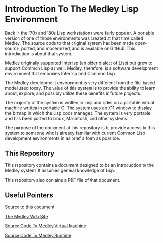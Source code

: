 
# Introduction To The Medley Lisp Environment

Back in the '70s and '80s Lisp workstations were fairly popular.  A
portable version of one of those environments was created at that time called
Medley.  The source code to that original system has been made
open-source, ported, and modernized, and is available on GitHub.  This
introduction is about that system.

Medley originally supported Interlisp (an older dialect of Lisp) but
grew to support Common Lisp as well.  Medley, therefore, is a software
development environment that embodies Interlisp and Common Lisp.

The Medley development environment is very different from the file-based
model used today.  The value of this system is to provide the ability
to learn about, explore, and possibly utilize these benefits in future
projects.

The majority of the system is written in Lisp and rides on a portable
virtual machine written in portable C.  The system uses an X11 window
to display the bitmap in which the Lisp code manages. The system is
very portable and has been ported to Linux, Macintosh, and other
systems.

The purpose of the document at this repository is to provide access to
this system to someone who is already familiar with current Common
Lisp development environments in as brief a form as possible.

## This Repository

This repository contains a document designed to be an introduction to 
the Medley system.  It assumes general knowledge of Lisp.

This repository also contains a PDF file of that document.

## Useful Pointers

[Source to this document](https://github.com/blakemcbride/medley-intro)

[The Medley Web Site](https://interlisp.org/)

[Source Code To Medley Virtual Machine](https://github.com/Interlisp/maiko)

[Source Code To Medley Runtime](https://github.com/Interlisp/medley)
